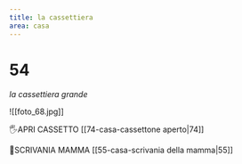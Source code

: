 ```yaml
---
title: la cassettiera
area: casa
---
```

# 54
_la cassettiera grande_

![[foto_68.jpg]]

🖐APRI CASSETTO [[74-casa-cassettone aperto|74]]

👀SCRIVANIA MAMMA [[55-casa-scrivania della mamma|55]]
